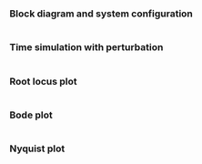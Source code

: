 ### Block diagram and system configuration ###

![![](http://labcontrole.googlecode.com/svn/trunk/imagens/bl-small.jpg)](http://labcontrole.googlecode.com/svn/trunk/imagens/bl-large.jpg)

### Time simulation with perturbation ###

![![](http://labcontrole.googlecode.com/svn/trunk/imagens/ts-small.jpg)](http://labcontrole.googlecode.com/svn/trunk/imagens/ts-large.jpg)

### Root locus plot ###

![![](http://labcontrole.googlecode.com/svn/trunk/imagens/rl-small.jpg)](http://labcontrole.googlecode.com/svn/trunk/imagens/rl-large.jpg)

### Bode plot ###

![![](http://labcontrole.googlecode.com/svn/trunk/imagens/bd-small.jpg)](http://labcontrole.googlecode.com/svn/trunk/imagens/bd-large.jpg)

### Nyquist plot ###

![![](http://labcontrole.googlecode.com/svn/trunk/imagens/nq-small.jpg)](http://labcontrole.googlecode.com/svn/trunk/imagens/nq-large.jpg)